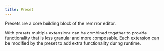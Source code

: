 ```yaml
---
title: Preset
---
```


Presets are a core building block of the remirror editor.

With presets multiple extensions can be combined together to provide functionality that is less granular and more composable. Each extension can be modified by the preset to add extra functionality during runtime.
